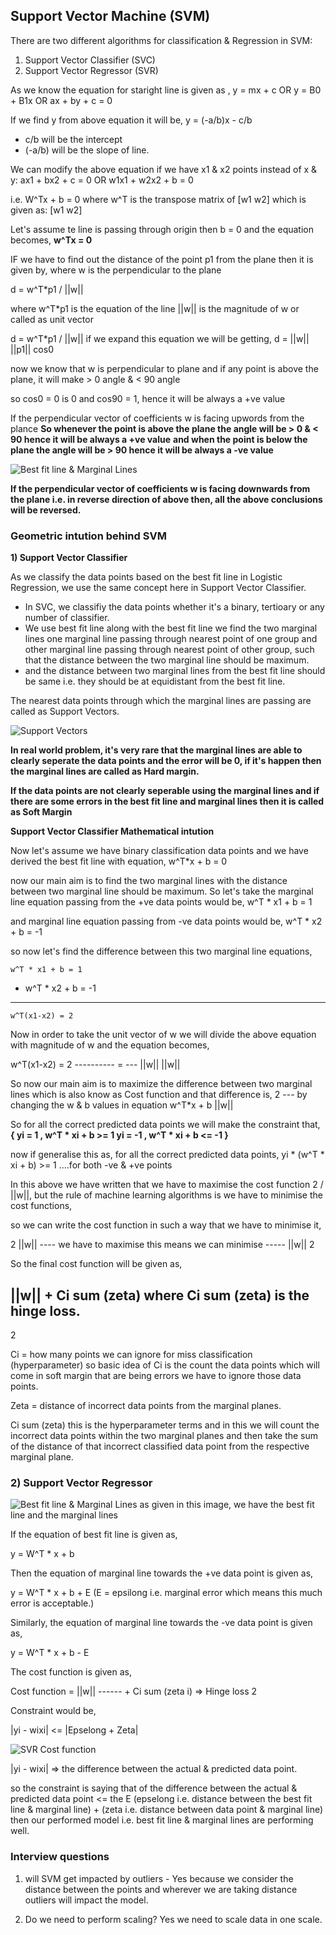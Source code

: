 ## Support Vector Machine (SVM)

There are two different algorithms for classification & Regression in SVM:
1) Support Vector Classifier (SVC)
2) Support Vector Regressor (SVR)

As we know the equation for staright line is given as ,
y = mx + c
OR
y = B0 + B1x
OR
ax + by + c  = 0

If we find y from above equation it will be,
y = (-a/b)x - c/b
- c/b will be the intercept 
- (-a/b) will be the slope of line.

We can modify the above equation if we have x1 & x2 points instead of x & y:
ax1 + bx2 + c = 0
OR
w1x1 + w2x2 + b = 0

i.e. W^Tx + b = 0
where w^T is the transpose matrix of [w1 w2] which is given as:
[w1
 w2]

Let's assume te line is passing through origin then b = 0 and the equation becomes,
**w^Tx = 0**

IF we have to find out the distance of the point p1 from the plane then it is given by,
where w is the perpendicular to the plane

d = w^T*p1 / ||w||

where
w^T*p1 is the equation of the line
||w|| is the magnitude of w or called as unit vector 

d = w^T*p1 / ||w|| if we expand this equation we will be getting,
d = ||w|| ||p1|| cos0

now we know that w is perpendicular to plane and if any point is above the plane, it will make > 0 angle & < 90 angle

so cos0 = 0 is 0 and cos90 = 1, hence it will be always a +ve value

If the perpendicular vector of coefficients w is facing upwords from the plance
**So whenever the point is above the plane the angle will be > 0 & < 90 hence it will be always a +ve value**
**and when the point is below the plane the angle will be > 90 hence it will be always a -ve value**

![Best fit line & Marginal Lines](image-1.png)

**If the perpendicular vector of coefficients w is facing downwards from the plane i.e. in reverse direction of above then,
all the above conclusions will be reversed.**


### **Geometric intution behind SVM**

**1) Support Vector Classifier**

As we classify the data points based on the best fit line in Logistic Regression, we use the same concept here in Support Vector Classifier.

- In SVC, we classifiy the data points whether it's a binary, tertioary or any number of classifier.
- We use best fit line along with the best fit line we find the two marginal lines one marginal line passing through nearest point of one group and other marginal line passing through nearest point of other group, such that the distance between the two marginal line should be maximum.
- and the distance between two marginal lines from the best fit line should be same i.e. they should be at equidistant from the best fit line.

The nearest data points through which the marginal lines are passing are called as Support Vectors.

![Support Vectors](image.png)

**In real world problem, it's very rare that the marginal lines are able to clearly seperate the data points and the error will be 0, if it's happen then the marginal lines are called as Hard margin.**

**If the data points are not clearly seperable using the marginal lines and if there are some errors in the best fit line and marginal lines then it is called as Soft Margin**


**Support Vector Classifier Mathematical intution**

Now let's assume we have binary classification data points and we have derived the best fit line with equation, 
w^T*x + b = 0

now our main aim is to find the two marginal lines with the distance between two marginal line should be maximum.
So let's take the marginal line equation passing from the +ve data points would be,
w^T * x1 + b = 1

and marginal line equation passing from -ve data points would be,
w^T * x2 + b = -1

so now let's find the difference between this two marginal line equations,

    w^T * x1 + b = 1
  - w^T * x2 + b = -1
-------------------------
    w^T(x1-x2) = 2

Now in order to take the unit vector of w we will divide the above equation with magnitude of w and the equation becomes,

w^T(x1-x2) =  2
---------- = ---
 ||w||      ||w||


So now our main aim is to maximize the difference between two marginal lines which is also know as Cost function and that difference is,
  2
 ---   by changing the w & b values in equation w^T*x + b
||w||

So for all the correct predicted data points we will make the constraint that,
**{
yi = 1 ,  w^T * xi + b >= 1
yi = -1 , w^T * xi + b <= -1
}**

now if generalise this as,
for all the correct predicted data points,
yi * (w^T * xi + b) >= 1   ....for both -ve & +ve points 

In this above we have written that we have to maximise the cost function 2 / ||w||, but the rule of machine learning algorithms is we have to minimise the cost functions,

so we can write the cost function in such a way that we have to minimise it,

 2                                                   ||w||
----  we have to maximise this means we can minimise -----
||w||                                                  2


So the final cost function will be given as,

||w|| + Ci sum (zeta)   where Ci sum (zeta) is the hinge loss.
-----
  2
  
Ci = how many points we can ignore for miss classification (hyperparameter)
so basic idea of Ci is the count the data points which will come in soft margin that are being errors we have to ignore those data points.

Zeta = distance of incorrect data points from the marginal planes.

Ci sum (zeta) this is the hyperparameter terms and in this we will count the incorrect data points within the two marginal planes and then take the sum of the distance of that incorrect classified data point from the respective marginal plane.


### **2) Support Vector Regressor**

![Best fit line & Marginal Lines](image-1.png) as given in this image, we have the best fit line and the marginal lines

If the equation of best fit line is given as,  

y = W^T * x + b

Then the equation of marginal line towards the +ve data point is given as,

y = W^T * x + b + E (E = epsilong i.e. marginal error which means this much error is acceptable.)

Similarly, the equation of marginal line towards the -ve data point is given as,

y = W^T * x + b - E

The cost function is given as,

Cost function = ||w||
                ------  + Ci sum (zeta i) => Hinge loss
                  2

Constraint would be,

|yi - wixi| <= |Epselong + Zeta|

![SVR Cost function](image-2.png)

|yi - wixi| => the difference between the actual & predicted data point.

so the constraint is saying that of the difference between the actual & predicted data point <= the E (epselong i.e. distance between the best fit line & marginal line) + (zeta i.e. distance between data point & marginal line) then our performed model i.e. best fit line & marginal lines are performing well.


### **Interview questions**

1) will SVM get impacted by outliers - Yes because we consider the distance between the points and wherever we are taking distance outliers will impact the model.

2) Do we need to perform scaling?
Yes we need to scale data in one scale.